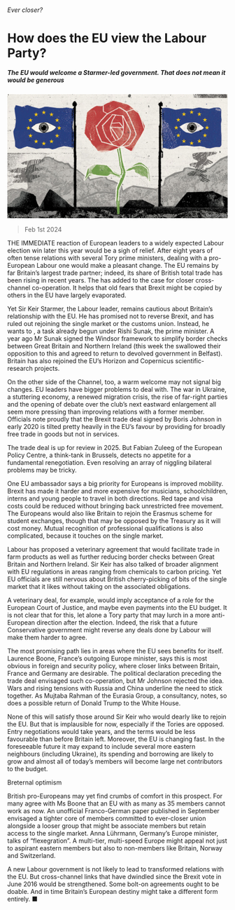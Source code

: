 ###### Ever closer?

# How does the EU view the Labour Party? 

##### The EU would welcome a Starmer-led government. That does not mean it would be generous 

![image](images/20240203_BRD001.jpg) 

> Feb 1st 2024 

THE IMMEDIATE reaction of European leaders to a widely expected Labour election win later this year would be a sigh of relief. After eight years of often tense relations with several Tory prime ministers, dealing with a pro-European Labour one would make a pleasant change. The EU remains by far Britain’s largest trade partner; indeed, its share of British total trade has been rising in recent years. The  has added to the case for closer cross-channel co-operation. It helps that old fears that Brexit might be copied by others in the EU have largely evaporated.

Yet Sir Keir Starmer, the Labour leader, remains cautious about Britain’s relationship with the EU. He has promised not to reverse Brexit, and has ruled out rejoining the single market or the customs union. Instead, he wants to , a task already begun under Rishi Sunak, the prime minister. A year ago Mr Sunak signed the Windsor framework to simplify border checks between Great Britain and Northern Ireland (this week the  swallowed their opposition to this and agreed to return to devolved government in Belfast). Britain has also rejoined the EU’s Horizon and Copernicus scientific-research projects. 

On the other side of the Channel, too, a warm welcome may not signal big changes. EU leaders have bigger problems to deal with. The war in Ukraine, a stuttering economy, a renewed migration crisis, the rise of far-right parties and the opening of debate over the club’s next eastward enlargement all seem more pressing than improving relations with a former member. Officials note proudly that the Brexit trade deal signed by Boris Johnson in early 2020 is tilted pretty heavily in the EU’s favour by providing for broadly free trade in goods but not in services.

The trade deal is up for review in 2025. But Fabian Zuleeg of the European Policy Centre, a think-tank in Brussels, detects no appetite for a fundamental renegotiation. Even resolving an array of niggling bilateral problems may be tricky. 

One EU ambassador says a big priority for Europeans is improved mobility. Brexit has made it harder and more expensive for musicians, schoolchildren, interns and young people to travel in both directions. Red tape and visa costs could be reduced without bringing back unrestricted free movement. The Europeans would also like Britain to rejoin the Erasmus scheme for student exchanges, though that may be opposed by the Treasury as it will cost money. Mutual recognition of professional qualifications is also complicated, because it touches on the single market.

Labour has proposed a veterinary agreement that would facilitate trade in farm products as well as further reducing border checks between Great Britain and Northern Ireland. Sir Keir has also talked of broader alignment with EU regulations in areas ranging from chemicals to carbon pricing. Yet EU officials are still nervous about British cherry-picking of bits of the single market that it likes without taking on the associated obligations. 

A veterinary deal, for example, would imply acceptance of a role for the European Court of Justice, and maybe even payments into the EU budget. It is not clear that  for this, let alone a Tory party that may lurch in a more anti-European direction after the election. Indeed, the risk that a future Conservative government might reverse any deals done by Labour will make them harder to agree.

The most promising path lies in areas where the EU sees benefits for itself. Laurence Boone, France’s outgoing Europe minister, says this is most obvious in foreign and security policy, where closer links between Britain, France and Germany are desirable. The political declaration preceding the trade deal envisaged such co-operation, but Mr Johnson rejected the idea. Wars and rising tensions with Russia and China underline the need to stick together. As Mujtaba Rahman of the Eurasia Group, a consultancy, notes, so does a possible return of Donald Trump to the White House.

None of this will satisfy those around Sir Keir who would dearly like to rejoin the EU. But that is implausible for now, especially if the Tories are opposed. Entry negotiations would take years, and the terms would be less favourable than before Britain left. Moreover, the EU is changing fast. In the foreseeable future it may expand to include several more eastern neighbours (including Ukraine), its spending and borrowing are likely to grow and almost all of today’s members will become large net contributors to the budget.

Breternal optimism

British pro-Europeans may yet find crumbs of comfort in this prospect. For many agree with Ms Boone that an EU with as many as 35 members cannot work as now. An unofficial Franco-German paper published in September envisaged a tighter core of members committed to ever-closer union alongside a looser group that might be associate members but retain access to the single market. Anna Lührmann, Germany’s Europe minister, talks of “flexegration”. A multi-tier, multi-speed Europe might appeal not just to aspirant eastern members but also to non-members like Britain, Norway and Switzerland. 

A new Labour government is not likely to lead to transformed relations with the EU. But cross-channel links that have dwindled since the Brexit vote in June 2016 would be strengthened. Some bolt-on agreements ought to be doable. And in time Britain’s European destiny might take a different form entirely. ■


